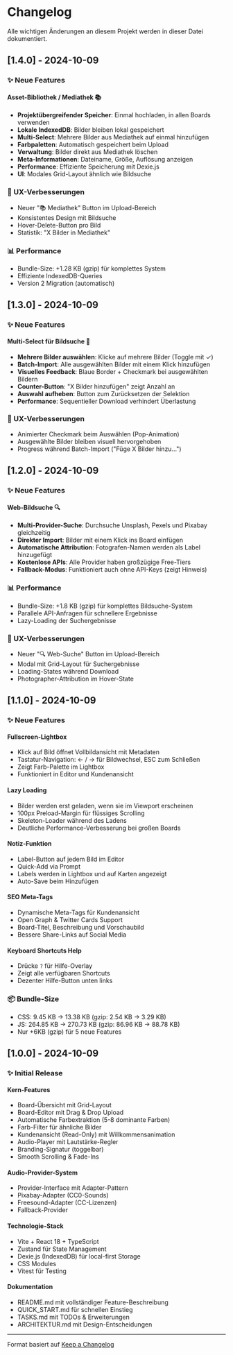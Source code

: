 # Changelog

Alle wichtigen Änderungen an diesem Projekt werden in dieser Datei dokumentiert.

## [1.4.0] - 2024-10-09

### ✨ Neue Features

#### Asset-Bibliothek / Mediathek 📚
- **Projektübergreifender Speicher**: Einmal hochladen, in allen Boards verwenden
- **Lokale IndexedDB**: Bilder bleiben lokal gespeichert
- **Multi-Select**: Mehrere Bilder aus Mediathek auf einmal hinzufügen
- **Farbpaletten**: Automatisch gespeichert beim Upload
- **Verwaltung**: Bilder direkt aus Mediathek löschen
- **Meta-Informationen**: Dateiname, Größe, Auflösung anzeigen
- **Performance**: Effiziente Speicherung mit Dexie.js
- **UI**: Modales Grid-Layout ähnlich wie Bildsuche

### 🎨 UX-Verbesserungen
- Neuer "📚 Mediathek" Button im Upload-Bereich
- Konsistentes Design mit Bildsuche
- Hover-Delete-Button pro Bild
- Statistik: "X Bilder in Mediathek"

### 📊 Performance
- Bundle-Size: +1.28 KB (gzip) für komplettes System
- Effiziente IndexedDB-Queries
- Version 2 Migration (automatisch)

## [1.3.0] - 2024-10-09

### ✨ Neue Features

#### Multi-Select für Bildsuche 🎯
- **Mehrere Bilder auswählen**: Klicke auf mehrere Bilder (Toggle mit ✓)
- **Batch-Import**: Alle ausgewählten Bilder mit einem Klick hinzufügen
- **Visuelles Feedback**: Blaue Border + Checkmark bei ausgewählten Bildern
- **Counter-Button**: "X Bilder hinzufügen" zeigt Anzahl an
- **Auswahl aufheben**: Button zum Zurücksetzen der Selektion
- **Performance**: Sequentieller Download verhindert Überlastung

### 🎨 UX-Verbesserungen
- Animierter Checkmark beim Auswählen (Pop-Animation)
- Ausgewählte Bilder bleiben visuell hervorgehoben
- Progress während Batch-Import ("Füge X Bilder hinzu...")

## [1.2.0] - 2024-10-09

### ✨ Neue Features

#### Web-Bildsuche 🔍
- **Multi-Provider-Suche**: Durchsuche Unsplash, Pexels und Pixabay gleichzeitig
- **Direkter Import**: Bilder mit einem Klick ins Board einfügen
- **Automatische Attribution**: Fotografen-Namen werden als Label hinzugefügt
- **Kostenlose APIs**: Alle Provider haben großzügige Free-Tiers
- **Fallback-Modus**: Funktioniert auch ohne API-Keys (zeigt Hinweis)

### 📊 Performance
- Bundle-Size: +1.8 KB (gzip) für komplettes Bildsuche-System
- Parallele API-Anfragen für schnellere Ergebnisse
- Lazy-Loading der Suchergebnisse

### 🎨 UX-Verbesserungen
- Neuer "🔍 Web-Suche" Button im Upload-Bereich
- Modal mit Grid-Layout für Suchergebnisse
- Loading-States während Download
- Photographer-Attribution im Hover-State

## [1.1.0] - 2024-10-09

### ✨ Neue Features

#### Fullscreen-Lightbox
- Klick auf Bild öffnet Vollbildansicht mit Metadaten
- Tastatur-Navigation: ← / → für Bildwechsel, ESC zum Schließen
- Zeigt Farb-Palette im Lightbox
- Funktioniert in Editor und Kundenansicht

#### Lazy Loading
- Bilder werden erst geladen, wenn sie im Viewport erscheinen
- 100px Preload-Margin für flüssiges Scrolling
- Skeleton-Loader während des Ladens
- Deutliche Performance-Verbesserung bei großen Boards

#### Notiz-Funktion
- Label-Button auf jedem Bild im Editor
- Quick-Add via Prompt
- Labels werden in Lightbox und auf Karten angezeigt
- Auto-Save beim Hinzufügen

#### SEO Meta-Tags
- Dynamische Meta-Tags für Kundenansicht
- Open Graph & Twitter Cards Support
- Board-Titel, Beschreibung und Vorschaubild
- Bessere Share-Links auf Social Media

#### Keyboard Shortcuts Help
- Drücke `?` für Hilfe-Overlay
- Zeigt alle verfügbaren Shortcuts
- Dezenter Hilfe-Button unten links

### 📦 Bundle-Size
- CSS: 9.45 KB → 13.38 KB (gzip: 2.54 KB → 3.29 KB)
- JS: 264.85 KB → 270.73 KB (gzip: 86.96 KB → 88.78 KB)
- Nur +6KB (gzip) für 5 neue Features

## [1.0.0] - 2024-10-09

### ✨ Initial Release

#### Kern-Features
- Board-Übersicht mit Grid-Layout
- Board-Editor mit Drag & Drop Upload
- Automatische Farbextraktion (5-8 dominante Farben)
- Farb-Filter für ähnliche Bilder
- Kundenansicht (Read-Only) mit Willkommensanimation
- Audio-Player mit Lautstärke-Regler
- Branding-Signatur (toggelbar)
- Smooth Scrolling & Fade-Ins

#### Audio-Provider-System
- Provider-Interface mit Adapter-Pattern
- Pixabay-Adapter (CC0-Sounds)
- Freesound-Adapter (CC-Lizenzen)
- Fallback-Provider

#### Technologie-Stack
- Vite + React 18 + TypeScript
- Zustand für State Management
- Dexie.js (IndexedDB) für local-first Storage
- CSS Modules
- Vitest für Testing

#### Dokumentation
- README.md mit vollständiger Feature-Beschreibung
- QUICK_START.md für schnellen Einstieg
- TASKS.md mit TODOs & Erweiterungen
- ARCHITEKTUR.md mit Design-Entscheidungen

---

Format basiert auf [Keep a Changelog](https://keepachangelog.com/de/1.0.0/)

